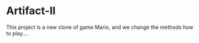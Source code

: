 # Artifact-II
This project is a new clone of game Mario, and we change the methods how to play.... 
